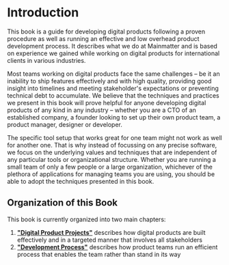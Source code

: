 <h1 class="supporting-chapter-title" id="introduction">Introduction</h1>

This book is a guide for developing digital products following a proven
procedure as well as running an effective and low overhead product development
process. It describes what we do at Mainmatter and is based on experience we
gained while working on digital products for international clients in various
industries.

Most teams working on digital products face the same challenges – be it an
inability to ship features effectively and with high quality, providing good
insight into timelines and meeting stakeholder's expectations or preventing
technical debt to accumulate. We believe that the techniques and practices we
present in this book will prove helpful for anyone developing digital products
of any kind in any industry – whether you are a CTO of an established company, a
founder looking to set up their own product team, a product manager, designer or
developer.

The specific tool setup that works great for one team might not work as well for
another one. That is why instead of focussing on any precise software, we focus
on the underlying values and techniques that are independent of any particular
tools or organizational structure. Whether you are running a small team of only
a few people or a large organization, whichever of the plethora of applications
for managing teams you are using, you should be able to adopt the techniques
presented in this book.

<h2 id="organization">Organization of this Book</h2>

This book is currently organized into two main chapters:

1. [**"Digital Product Projects"**](../../project-procedure/digital-projects#digital-product-projects)
   describes how digital products are built effectively and in a targeted manner
   that involves all stakeholders
2. [**"Development Process"**](../../development-process/#development-process)
   describes how product teams run an efficient process that enables the team
   rather than stand in its way

